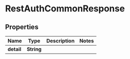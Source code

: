 

# RestAuthCommonResponse

## Properties

Name | Type | Description | Notes
------------ | ------------- | ------------- | -------------
**detail** | **String** |  | 



